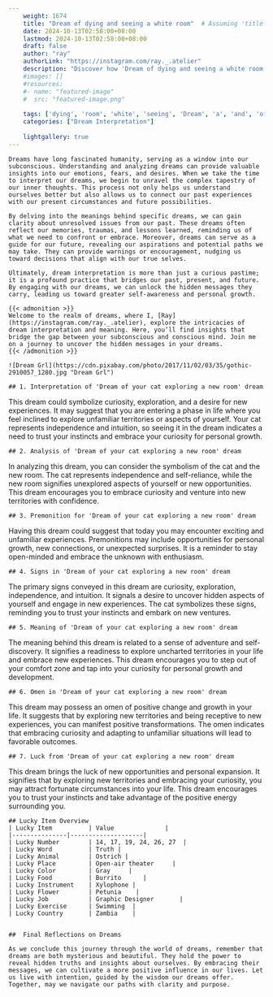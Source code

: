 ```yaml
---
    weight: 1674
    title: "Dream of dying and seeing a white room"  # Assuming 'title' column exists
    date: 2024-10-13T02:58:00+08:00
    lastmod: 2024-10-13T02:58:00+08:00
    draft: false
    author: "ray"
    authorLink: "https://instagram.com/ray._.atelier"
    description: "Discover how 'Dream of dying and seeing a white room' can interpret your future and uncover its significant meanings in your life."
    #images: []
    #resources:
    #- name: "featured-image"
    #  src: "featured-image.png"
    
    tags: ['dying', 'room', 'white', 'seeing', 'Dream', 'a', 'and', 'of']
    categories: ["Dream Interpretation"]
    
    lightgallery: true
---
```

    
    Dreams have long fascinated humanity, serving as a window into our subconscious. Understanding and analyzing dreams can provide valuable insights into our emotions, fears, and desires. When we take the time to interpret our dreams, we begin to unravel the complex tapestry of our inner thoughts. This process not only helps us understand ourselves better but also allows us to connect our past experiences with our present circumstances and future possibilities.
    
    By delving into the meanings behind specific dreams, we can gain clarity about unresolved issues from our past. These dreams often reflect our memories, traumas, and lessons learned, reminding us of what we need to confront or embrace. Moreover, dreams can serve as a guide for our future, revealing our aspirations and potential paths we may take. They can provide warnings or encouragement, nudging us toward decisions that align with our true selves.
    
    Ultimately, dream interpretation is more than just a curious pastime; it is a profound practice that bridges our past, present, and future. By engaging with our dreams, we can unlock the hidden messages they carry, leading us toward greater self-awareness and personal growth.
    
    {{< admonition >}}
    Welcome to the realm of dreams, where I, [Ray](https://instagram.com/ray._.atelier), explore the intricacies of dream interpretation and meaning. Here, you’ll find insights that bridge the gap between your subconscious and conscious mind. Join me on a journey to uncover the hidden messages in your dreams.
    {{< /admonition >}}
    
    ![Dream Grl](https://cdn.pixabay.com/photo/2017/11/02/03/35/gothic-2910057_1280.jpg "Dream Grl")
    
    ## 1. Interpretation of 'Dream of your cat exploring a new room' dream
    
This dream could symbolize curiosity, exploration, and a desire for new experiences. It may suggest that you are entering a phase in life where you feel inclined to explore unfamiliar territories or aspects of yourself. Your cat represents independence and intuition, so seeing it in the dream indicates a need to trust your instincts and embrace your curiosity for personal growth.
    
    ## 2. Analysis of 'Dream of your cat exploring a new room' dream
    
In analyzing this dream, you can consider the symbolism of the cat and the new room. The cat represents independence and self-reliance, while the new room signifies unexplored aspects of yourself or new opportunities. This dream encourages you to embrace curiosity and venture into new territories with confidence.
    
    ## 3. Premonition for 'Dream of your cat exploring a new room' dream
    
Having this dream could suggest that today you may encounter exciting and unfamiliar experiences. Premonitions may include opportunities for personal growth, new connections, or unexpected surprises. It is a reminder to stay open-minded and embrace the unknown with enthusiasm.
    
    ## 4. Signs in 'Dream of your cat exploring a new room' dream
    
The primary signs conveyed in this dream are curiosity, exploration, independence, and intuition. It signals a desire to uncover hidden aspects of yourself and engage in new experiences. The cat symbolizes these signs, reminding you to trust your instincts and embark on new ventures.
    
    ## 5. Meaning of 'Dream of your cat exploring a new room' dream
    
The meaning behind this dream is related to a sense of adventure and self-discovery. It signifies a readiness to explore uncharted territories in your life and embrace new experiences. This dream encourages you to step out of your comfort zone and tap into your curiosity for personal growth and development.
    
    ## 6. Omen in 'Dream of your cat exploring a new room' dream
    
This dream may possess an omen of positive change and growth in your life. It suggests that by exploring new territories and being receptive to new experiences, you can manifest positive transformations. The omen indicates that embracing curiosity and adapting to unfamiliar situations will lead to favorable outcomes.
    
    ## 7. Luck from 'Dream of your cat exploring a new room' dream
    
This dream brings the luck of new opportunities and personal expansion. It signifies that by exploring new territories and embracing your curiosity, you may attract fortunate circumstances into your life. This dream encourages you to trust your instincts and take advantage of the positive energy surrounding you.
    
    ## Lucky Item Overview
    | Lucky Item          | Value              |
    |---------------|--------------------|
    | Lucky Number        | 14, 17, 19, 24, 26, 27  |
    | Lucky Word          | Truth |
    | Lucky Animal        | Ostrich |
    | Lucky Place         | Open-air theater     |
    | Lucky Color         | Gray     |
    | Lucky Food          | Burrito      |
    | Lucky Instrument    | Xylophone |
    | Lucky Flower        | Petunia    |
    | Lucky Job           | Graphic Designer       |
    | Lucky Exercise      | Swimming  |
    | Lucky Country       | Zambia    |
    
    
    ##  Final Reflections on Dreams
    
    As we conclude this journey through the world of dreams, remember that dreams are both mysterious and beautiful. They hold the power to reveal hidden truths and insights about ourselves. By embracing their messages, we can cultivate a more positive influence in our lives. Let us live with intention, guided by the wisdom our dreams offer. Together, may we navigate our paths with clarity and purpose.
    